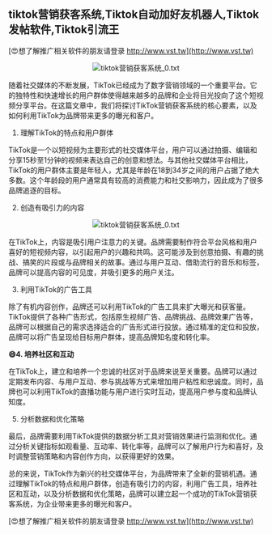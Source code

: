 ## **tiktok营销获客系统,Tiktok自动加好友机器人,Tiktok发帖软件,Tiktok引流王**

[😍想了解推广相关软件的朋友请登录 http://www.vst.tw](http://www.vst.tw)

 <center><img src="https://vst.tw/MP4/tuiguang/png/5.png" alt="tiktok营销获客系统_0.txt"></center>

随着社交媒体的不断发展，TikTok已经成为了数字营销领域的一个重要平台。它的独特性和快速增长的用户群体使得越来越多的品牌和企业将目光投向了这个短视频分享平台。在这篇文章中，我们将探讨TikTok营销获客系统的核心要素，以及如何利用TikTok为品牌带来更多的曝光和客户。

1. 理解TikTok的特点和用户群体

TikTok是一个以短视频为主要形式的社交媒体平台，用户可以通过拍摄、编辑和分享15秒至1分钟的视频来表达自己的创意和想法。与其他社交媒体平台相比，TikTok的用户群体主要是年轻人，尤其是年龄在18到34岁之间的用户占据了绝大多数。这个年龄段的用户通常具有较高的消费能力和社交影响力，因此成为了很多品牌追逐的目标。

2. 创造有吸引力的内容

 <center><img src="https://vst.tw/MP4/tuiguang/png/7.png" alt="tiktok营销获客系统_0.txt"></center>

在TikTok上，内容是吸引用户注意力的关键。品牌需要制作符合平台风格和用户喜好的短视频内容，以引起用户的兴趣和共鸣。这可能涉及到创意拍摄、有趣的挑战、搞笑的片段或与品牌相关的故事。通过与用户互动、借助流行的音乐和标签，品牌可以提高内容的可见度，并吸引更多的用户关注。

3. 利用TikTok的广告工具

除了有机内容创作，品牌还可以利用TikTok的广告工具来扩大曝光和获客量。TikTok提供了各种广告形式，包括原生视频广告、品牌挑战、品牌效果广告等，品牌可以根据自己的需求选择适合的广告形式进行投放。通过精准的定位和投放，品牌可以将广告呈现给目标用户群体，提高品牌知名度和转化率。

**😄4. 培养社区和互动**

在TikTok上，建立和培养一个忠诚的社区对于品牌来说至关重要。品牌可以通过定期发布内容、与用户互动、参与挑战等方式来增加用户粘性和忠诚度。同时，品牌也可以利用TikTok的直播功能与用户进行实时互动，提高用户参与度和品牌认知度。

5. 分析数据和优化策略

最后，品牌需要利用TikTok提供的数据分析工具对营销效果进行监测和优化。通过分析关键指标如观看量、互动率、转化率等，品牌可以了解用户行为和喜好，及时调整营销策略和内容创作方向，以获得更好的效果。

总的来说，TikTok作为新兴的社交媒体平台，为品牌带来了全新的营销机遇。通过理解TikTok的特点和用户群体，创造有吸引力的内容，利用广告工具，培养社区和互动，以及分析数据和优化策略，品牌可以建立起一个成功的TikTok营销获客系统，为企业带来更多的曝光和客户。

[😍想了解推广相关软件的朋友请登录 http://www.vst.tw](http://www.vst.tw)



